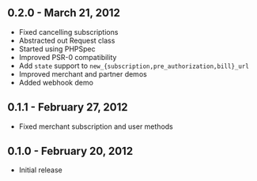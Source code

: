 ## 0.2.0 - March 21, 2012

- Fixed cancelling subscriptions
- Abstracted out Request class
- Started using PHPSpec
- Improved PSR-0 compatibility
- Add `state` support to `new_{subscription,pre_authorization,bill}_url`
- Improved merchant and partner demos
- Added webhook demo


## 0.1.1 - February 27, 2012

- Fixed merchant subscription and user methods


## 0.1.0 - February 20, 2012

- Initial release
